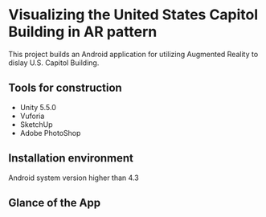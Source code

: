 # Visualizing the United States Capitol Building in AR pattern
This project builds an Android application for utilizing Augmented Reality to dislay U.S. Capitol Building.
## Tools for construction
* Unity 5.5.0
* Vuforia
* SketchUp
* Adobe PhotoShop
## Installation environment
Android system version higher than 4.3
## Glance of the App
